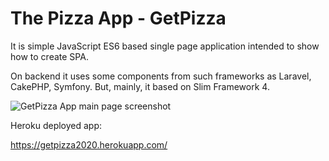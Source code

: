 # The Pizza App - GetPizza
It is simple JavaScript ES6 based single page application intended to show
how to create SPA.


On backend it uses some components from such frameworks as Laravel, CakePHP, Symfony.
But, mainly, it based on Slim Framework 4.

<img src="https://i.imgur.com/kSrDMLK.jpg" alt="GetPizza App main page screenshot" />

Heroku deployed app:

https://getpizza2020.herokuapp.com/

